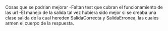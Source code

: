 Cosas que se podrian mejorar
-Faltan test que cubran el funcionamiento de las url
-El manejo de la salida tal vez hubiera sido mejor si se creaba una clase salida de la cual hereden SalidaCorrecta y SalidaErronea, las cuales armen el cuerpo de la respuesta.

